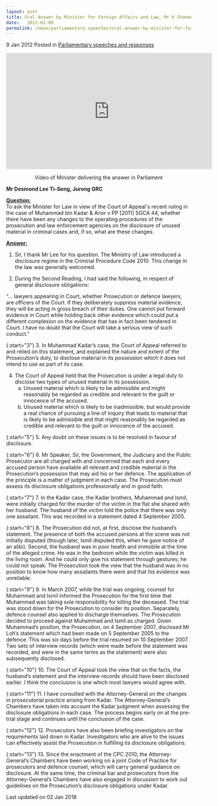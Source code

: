 ```yaml
---
layout: post
title: Oral Answer by Minister for Foreign Affairs and Law, Mr K Shanmugam, to Parliamentary Question on the Kadar case
date:   2012-01-09
permalink: /news/parliamentary-speeches/oral-answer-by-minister-for-foreign-affairs-and-law-mr-k-shanmugam-to-parliamentary-question-on_1
---
```



9 Jan 2012 Posted in [Parliamentary speeches and responses](/news/parliamentary-speeches)

<div class="bp-youtube">
<iframe title="video: Oral Answer to Parliamentary Question on the Kadar Case" width="560" height="315" src="https://www.youtube.com/embed/dbd-UKGlnMQ" frameborder="0" allow="accelerometer; autoplay; encrypted-media; gyroscope; picture-in-picture" allowfullscreen></iframe>
</div>


<p style="text-align: center">Video of Minister delivering the answer in Parliament </p>


**Mr Desmond Lee Ti-Seng, Jurong GRC**

**<u>Question:</u>**  
To ask the Minister for Law in view of the Court of Appeal's recent ruling in the case of Muhammad bin Kadar & Anor v PP [2011] SGCA 44, whether there have been any changes to the operating procedures of the prosecution and law enforcement agencies on the disclosure of unused material in criminal cases and, if so, what are these changes.


**<u>Answer:</u>**  
1. Sir, I thank Mr Lee for his question. The Ministry of Law introduced a disclosure regime in the Criminal Procedure Code 2010. This change in the law was generally welcomed.
 
2. During the Second Reading, I had said the following, in respect of general disclosure obligations:
 
“...  lawyers appearing in Court, whether Prosecution or defence lawyers, are officers of the Court. If they deliberately suppress material evidence, they will be acting in gross breach of their duties. One cannot put forward evidence in Court while holding back other evidence which could put a different complexion on the evidence that has in fact been tendered in Court. I have no doubt that the Court will take a serious view of such conduct.”

{:start="3"}
3. In Muhammad Kadar’s case, the Court of Appeal referred to and relied on this statement, and explained the nature and extent of the Prosecution’s duty, to disclose material in its possession which it does not intend to use as part of its case.

<ol start="4">
<li> The Court of Appeal held that the Prosecution is under a legal duty to disclose two types of unused material in its possession.

<ol style="list-style-type: lower-alpha">

<li>Unused material which is likely to be admissible and might reasonably be regarded as credible and relevant to the guilt or innocence of the accused. </li>
 
 
<li>Unused material which is likely to be inadmissible, but would provide a real chance of pursuing a line of inquiry that leads to material that is likely to be admissible and that might reasonably be regarded as credible and relevant to the guilt or innocence of the accused. </li>
</ol>


</li>
</ol>

{:start="5"}
5. Any doubt on these issues is to be resolved in favour of disclosure.

{:start="6"}
6. Mr Speaker, Sir, the Government, the Judiciary and the Public Prosecutor are all charged with and concerned that each and every accused person have available all relevant and credible material in the Prosecution’s possession that may aid his or her defence. The application of the principle is a matter of judgment in each case. The Prosecution must assess its disclosure obligations professionally and in good faith.
 
{:start="7"} 
7. In the Kadar case, the Kadar brothers, Muhammad and Ismil, were initially charged for the murder of the victim in the flat she shared with her husband.  The husband of the victim told the police that there was only one assailant. This was recorded in a statement dated 4 September 2005.
 
{:start="8"} 
8. The Prosecution did not, at first, disclose the husband’s statement. The presence of both the accused persons at the scene was not initially disputed (though later, Ismil disputed this, when he gave notice of an alibi). Second, the husband was in poor health and immobile at the time of the alleged crime. He was in the bedroom while the victim was killed in the living room. And he could only give his statement through gestures; he could not speak. The Prosecution took the view that the husband was in no position to know how many assailants there were and that his evidence was unreliable.
 
{:start="9"} 
9. In March 2007, while the trial was ongoing, counsel for Muhammad and Ismil informed the Prosecution for the first time that Muhammad was taking sole responsibility for killing the deceased. The trial was stood down for the Prosecution to consider its position. Separately, defence counsel also applied to discharge themselves. The Prosecution decided to proceed against Muhammad and Ismil as charged. Given Muhammad’s position, the Prosecution, on 4 September 2007, disclosed Mr Loh’s statement which had been made on 5 September 2005 to the defence. This was six days before the trial resumed on 10 September 2007. Two sets of interview records (which were made before the statement was recorded, and were in the same terms as the statement) were also subsequently disclosed.
 
{:start="10"} 
10. The Court of Appeal took the view that on the facts, the husband’s statement and the interview records should have been disclosed earlier. I think the conclusion is one which most lawyers would agree with.
 
{:start="11"} 
11. I have consulted with the Attorney-General on the changes in prosecutorial practice arising from Kadar. The Attorney-General’s Chambers have taken into account the Kadar judgment when assessing the disclosure obligations in each case. The process begins early on at the pre-trial stage and continues until the conclusion of the case.

{:start="12"}
12. Prosecutors have also been briefing investigators on the requirements laid down in Kadar. Investigators who are alive to the issues can effectively assist the Prosecution in fulfilling its disclosure obligations.
 
{:start="13"}
13. Since the enactment of the CPC 2010, the Attorney-General’s Chambers have been working on a joint Code of Practice for prosecutors and defence counsel, which will carry general guidance on disclosure. At the same time, the criminal bar and prosecutors from the Attorney-General’s Chambers  have also engaged in discussion to work out guidelines on the Prosecution’s disclosure obligations under Kadar.


<p class="right-side-updated">Last updated on 02 Jan 2018</p> 

